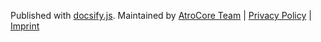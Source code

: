 Published with [docsify.js](https://docsify.js.org/). Maintained by [AtroCore Team](https://atrocore.com/) | [Privacy Policy](https://atrocore.com/privacy-policy) | [Imprint](https://atrocore.com/imprint)
 